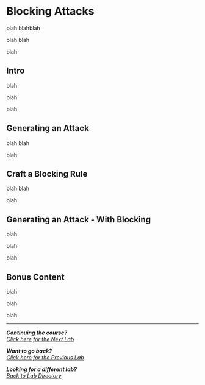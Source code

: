 # Blocking Attacks
blah 
blahblah

blah blah

blah

## Intro
blah

blah

blah

## Generating an Attack

blah
blah

blah

## Craft a Blocking Rule

blah
blah

blah

## Generating an Attack - With Blocking
blah

blah

blah

## Bonus Content

blah

blah

blah

***                                                       

<b><i>Continuing the course?</b>
</br>
[Click here for the Next Lab](/courseFiles/threatHunting/threatHunting.md)</i>

<b><i>Want to go back?</b>
</br>
[Click here for the Previous Lab](/courseFiles/attackAndDetect/attackAndDetect.md)

<b><i>Looking for a different lab? </b></br>[Back to Lab Directory](/coursenavigation.md)</i>